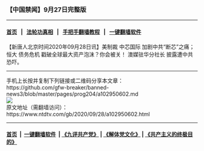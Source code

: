 ### 【中国禁闻】9月27日完整版
------------------------

#### [首页](https://github.com/gfw-breaker/banned-news3/blob/master/README.md) &nbsp;&nbsp;|&nbsp;&nbsp; [法轮功真相](https://github.com/begood0513/basic/blob/master/README.md)  &nbsp;&nbsp;|&nbsp;&nbsp; [手把手翻墙教程](https://github.com/gfw-breaker/guides/wiki)  &nbsp;&nbsp;|&nbsp;&nbsp; [一键翻墙软件](https://github.com/gfw-breaker/nogfw/blob/master/README.md)  



<div><div class="post_content" itemprop="articleBody">
 <p>
  【新唐人北京时间2020年09月28日讯】美制裁
  <ok href="https://www.ntdtv.com/gb/中芯国际.htm">
   中芯国际
  </ok>
  加剧中共“断芯”之痛；
  <ok href="https://www.ntdtv.com/gb/恒大.htm">
   恒大
  </ok>
  债务危机 戳破全球最大资产泡沫？你会被关！
  <ok href="https://www.ntdtv.com/gb/澳媒驻华分社长.htm">
   澳媒驻华分社长
  </ok>
  披露遭中共恐吓。
 </p>
 <div class="single_ad">
 </div>
</div>
</div>
<hr/>
手机上长按并复制下列链接或二维码分享本文章：<br/>
https://github.com/gfw-breaker/banned-news3/blob/master/pages/prog204/a102950602.md <br/>
<a href='https://github.com/gfw-breaker/banned-news3/blob/master/pages/prog204/a102950602.md'><img src='https://github.com/gfw-breaker/banned-news3/blob/master/pages/prog204/a102950602.md.png'/></a> <br/>
原文地址（需翻墙访问）：https://www.ntdtv.com/gb/2020/09/28/a102950602.html


------------------------
#### [首页](https://github.com/gfw-breaker/banned-news3/blob/master/README.md) &nbsp;|&nbsp; [一键翻墙软件](https://github.com/gfw-breaker/nogfw/blob/master/README.md) &nbsp;| [《九评共产党》](https://github.com/gfw-breaker/9ping.md/blob/master/README.md#九评之一评共产党是什么) | [《解体党文化》](https://github.com/gfw-breaker/jtdwh.md/blob/master/README.md) | [《共产主义的终极目的》](https://github.com/gfw-breaker/gczydzjmd.md/blob/master/README.md)


<img src='http://gfw-breaker.win/banned-news3/pages/prog204/a102950602.md' width='0px' height='0px'/>